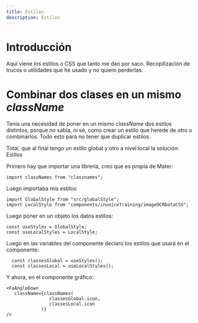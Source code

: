 ```yaml
---
title: Estilos
description: Estilos
---
```


# Introducción

Aquí viene los estilos o CSS que tanto me dan por saco. Recopilización de trucos o utilidades que he usado y no quiero perderlas.

# Combinar dos clases en un mismo *className*

Tenia una necesidad de poner en un mismo *className* dos estilos distintos, porque no sabía, ni sé, como crear un estilo que herede de otro o combinarlos. Todo esto para no tener que duplicar estilos.

Total, que al final tengo un estilo global y otro a nivel local la solución: Estilos

Primero hay que importar una librería, creo que es propia de Mater:
```tpl
import classNames from "classnames";
```

Luego importaba mis estilos:
```tpl
import GlobalStyle from "src/globalStyle";
import LocalStyle from "components/invoiceTraining/imageOCRDataCSS";
```

Luego poner en un objeto los datos estilos:
```tpl
const useStyles = GlobalStyle;
const useLocalStyles = LocalStyle;
```

Luego en las variables del componente declaro los estilos que usará en el componente: 
```tpl
  const classesGlobal = useStyles();
  const classesLocal = useLocalStyles();
```

Y ahora, en el componente gráfico:

```tpl
<FaAngleDown
   className={classNames(
                classesGlobal.icon,
                classesLocal.icon
             )}
/>
```

